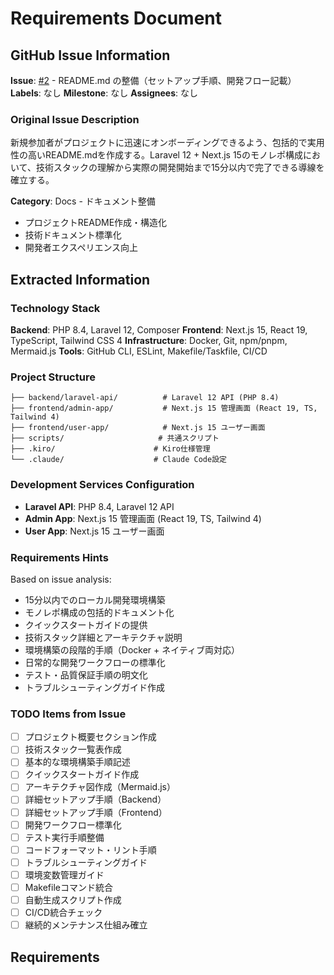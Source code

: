 # Requirements Document

## GitHub Issue Information

**Issue**: [#2](https://github.com/ef-tech/laravel-next-b2c/issues/2) - README.md の整備（セットアップ手順、開発フロー記載）
**Labels**: なし
**Milestone**: なし
**Assignees**: なし

### Original Issue Description
新規参加者がプロジェクトに迅速にオンボーディングできるよう、包括的で実用性の高いREADME.mdを作成する。Laravel 12 + Next.js 15のモノレポ構成において、技術スタックの理解から実際の開発開始まで15分以内で完了できる導線を確立する。

**Category**: Docs - ドキュメント整備
- プロジェクトREADME作成・構造化
- 技術ドキュメント標準化
- 開発者エクスペリエンス向上

## Extracted Information

### Technology Stack
**Backend**: PHP 8.4, Laravel 12, Composer
**Frontend**: Next.js 15, React 19, TypeScript, Tailwind CSS 4
**Infrastructure**: Docker, Git, npm/pnpm, Mermaid.js
**Tools**: GitHub CLI, ESLint, Makefile/Taskfile, CI/CD

### Project Structure
```
├── backend/laravel-api/          # Laravel 12 API (PHP 8.4)
├── frontend/admin-app/           # Next.js 15 管理画面 (React 19, TS, Tailwind 4)
├── frontend/user-app/            # Next.js 15 ユーザー画面
├── scripts/                     # 共通スクリプト
├── .kiro/                      # Kiro仕様管理
└── .claude/                    # Claude Code設定
```

### Development Services Configuration
- **Laravel API**: PHP 8.4, Laravel 12 API
- **Admin App**: Next.js 15 管理画面 (React 19, TS, Tailwind 4)
- **User App**: Next.js 15 ユーザー画面

### Requirements Hints
Based on issue analysis:
- 15分以内でのローカル開発環境構築
- モノレポ構成の包括的ドキュメント化
- クイックスタートガイドの提供
- 技術スタック詳細とアーキテクチャ説明
- 環境構築の段階的手順（Docker + ネイティブ両対応）
- 日常的な開発ワークフローの標準化
- テスト・品質保証手順の明文化
- トラブルシューティングガイド作成

### TODO Items from Issue
- [ ] プロジェクト概要セクション作成
- [ ] 技術スタック一覧表作成
- [ ] 基本的な環境構築手順記述
- [ ] クイックスタートガイド作成
- [ ] アーキテクチャ図作成（Mermaid.js）
- [ ] 詳細セットアップ手順（Backend）
- [ ] 詳細セットアップ手順（Frontend）
- [ ] 開発ワークフロー標準化
- [ ] テスト実行手順整備
- [ ] コードフォーマット・リント手順
- [ ] トラブルシューティングガイド
- [ ] 環境変数管理ガイド
- [ ] Makefileコマンド統合
- [ ] 自動生成スクリプト作成
- [ ] CI/CD統合チェック
- [ ] 継続的メンテナンス仕組み確立

## Requirements
<!-- Will be generated in /kiro:spec-requirements phase -->